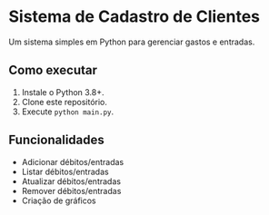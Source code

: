 # Sistema de Cadastro de Clientes

Um sistema simples em Python para gerenciar gastos e entradas.

## Como executar
1. Instale o Python 3.8+.
2. Clone este repositório.
3. Execute `python main.py`.

## Funcionalidades
- Adicionar débitos/entradas
- Listar débitos/entradas
- Atualizar débitos/entradas
- Remover débitos/entradas
- Criação de gráficos